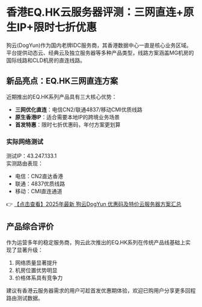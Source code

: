 # 香港EQ.HK云服务器评测：三网直连+原生IP+限时七折优惠

狗云(DogYun)作为国内老牌IDC服务商，其香港数据中心一直是核心业务区域。平台提供动态云、经典云及独立服务器等多种产品类型，线路方案涵盖MG机房的国际线路和CLD机房的直连线路。

## 新品亮点：EQ.HK三网直连方案

近期推出的EQ.HK系列产品具有三大核心优势：

- **三网优化直连**：电信CN2/联通4837/移动CMI优质线路
- **原生香港IP**：适合需要本地IP的跨境业务场景
- **首发特惠**：限时七折优惠码，年付方案更划算

### 实际网络测试

测试IP：43.247.133.1  
实测路由表现：
- 电信：CN2直达香港
- 联通：4837优质线路
- 移动：CMI直连通道

👉 [【点击查看】2025年最新 狗云DogYun 优惠码及特价云服务器方案汇总](https://bit.ly/DogYun)

## 产品综合评价

作为运营多年的稳定服务商，狗云此次推出的EQ.HK系列在传统产品线基础上实现了显著升级：
1. 网络质量显著提升
2. 机房位置优势明显
3. 价格体系具有竞争力

建议有香港云服务器需求的用户可趁首发优惠期体验，欢迎已购用户分享更多回程路由测试数据。